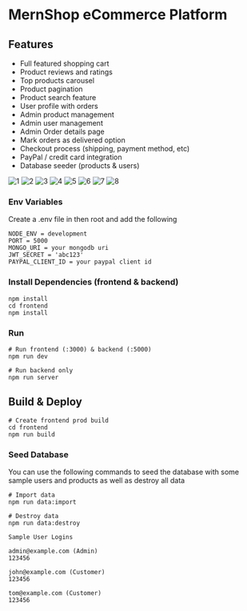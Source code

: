 # MernShop eCommerce Platform

## Features

- Full featured shopping cart
- Product reviews and ratings
- Top products carousel
- Product pagination
- Product search feature
- User profile with orders
- Admin product management
- Admin user management
- Admin Order details page
- Mark orders as delivered option
- Checkout process (shipping, payment method, etc)
- PayPal / credit card integration
- Database seeder (products & users)

![1](https://user-images.githubusercontent.com/87519278/233793828-2981cdc5-ff6d-4efc-959d-b874825c9267.png)
![2](https://user-images.githubusercontent.com/87519278/233793841-07f8199a-2ea4-43b0-b3d1-6b19f9c6acf7.png)
![3](https://user-images.githubusercontent.com/87519278/233793845-8a4c5cfe-fce7-49f3-a35a-b0bb5647db91.png)
![4](https://user-images.githubusercontent.com/87519278/233793848-d22a40b2-618c-4a61-b09e-4dd0b873a603.png)
![5](https://user-images.githubusercontent.com/87519278/233793850-a62482df-d07d-4400-b0e6-65e749cf4fa6.png)
![6](https://user-images.githubusercontent.com/87519278/233793852-16ca9819-70ab-4ed3-9ce3-0d75eb67c41d.png)
![7](https://user-images.githubusercontent.com/87519278/233793854-997f4117-2838-4da1-8a49-e9718a365ba7.png)
![8](https://user-images.githubusercontent.com/87519278/233793855-14b2deb6-8c76-4e50-9605-85ef1bb74fd1.png)



### Env Variables

Create a .env file in then root and add the following

```
NODE_ENV = development
PORT = 5000
MONGO_URI = your mongodb uri
JWT_SECRET = 'abc123'
PAYPAL_CLIENT_ID = your paypal client id
```

### Install Dependencies (frontend & backend)

```
npm install
cd frontend
npm install
```

### Run

```
# Run frontend (:3000) & backend (:5000)
npm run dev

# Run backend only
npm run server
```

## Build & Deploy

```
# Create frontend prod build
cd frontend
npm run build
```

### Seed Database

You can use the following commands to seed the database with some sample users and products as well as destroy all data

```
# Import data
npm run data:import

# Destroy data
npm run data:destroy
```

```
Sample User Logins

admin@example.com (Admin)
123456

john@example.com (Customer)
123456

tom@example.com (Customer)
123456
```
